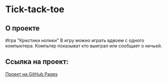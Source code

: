 # Tick-tack-toe

## О проекте

Игра "Крестики нолики"
В игру можно играть вдвоем с одного компьютера. Компьтер показыват кто выиграл или сообщает о ничьей.

## Ссылка на проект:
[Проект на GitHub Pages](https://rumpil666.github.io/tick-tack-toe/)

